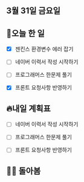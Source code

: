 ## 3월 31일 금요일

## 📝오늘 한 일

- [X] 젠킨스 환경변수 에러 잡기
- [ ] 네이버 이력서 작성 시작하기
- [ ] 프로그래머스 한문제 풀기
- [X] 프론트 요청사항 반영하기



## 🔥내일 계획표

- [ ] 네이버 이력서 작성 시작하기
- [ ] 프로그래머스 한문제 풀기
- [ ] 프론트 요청사항 반영하기



## 💁‍♂️ 돌아봄
